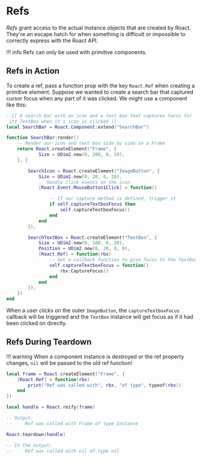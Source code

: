 # Refs
*Refs* grant access to the actual Instance objects that are created by Roact. They're an escape hatch for when something is difficult or impossible to correctly express with the Roact API.

!!! info
	Refs can only be used with primitive components.

## Refs in Action

To create a ref, pass a function prop with the key `Roact.Ref` when creating a primitive element.  Suppose we wanted to create a search bar that captured cursor focus when any part of it was clicked. We might use a component like this:

```lua
--[[ A search bar with an icon and a text box that captures focus for 
 its TextBox when it's icon is clicked ]]
local SearchBar = Roact.Component:extend("SearchBar")

function SearchBar:render()
	-- Render our icon and text box side by side in a Frame
	return Roact.createElement("Frame", {
			Size = UDim2.new(0, 200, 0, 20),
	}, {

		SearchIcon = Roact.createElement("ImageButton", {
			Size = UDim2.new(0, 20, 0, 20),
			-- Handle click events on the icon
			[Roact.Event.MouseButton1Click] = function()

				-- If our capture method is defined, trigger it
				if self.captureTextboxFocus then
					self.captureTextboxFocus()
				end
			end
		}),

		SearchTextBox = Roact.createElement("TextBox", {
			Size = UDim2.new(0, 180, 0, 20),
			Position = UDim2.new(0, 20, 0, 0),
			[Roact.Ref] = function(rbx)
				-- Set a callback function to give focus to the TextBox
				self.captureTextboxFocus = function()
					rbx:CaptureFocus()
				end
			end
		}),
	})
end
```
When a user clicks on the outer `ImageButton`, the `captureTextboxFocus` callback will be triggered and the `TextBox` instance will get focus as if it had been clicked on directly.

## Refs During Teardown

!!! warning
	When a component instance is destroyed or the ref property changes, `nil` will be passed to the old ref function!

```lua
local frame = Roact.createElement("Frame", {
	[Roact.Ref] = function(rbx)
		print("Ref was called with", rbx, "of type", typeof(rbx))
	end
})

local handle = Roact.reify(frame)

-- Output:
--     Ref was called with Frame of type Instance

Roact.teardown(handle)

-- In the output:
--     Ref was called with nil of type nil
```
